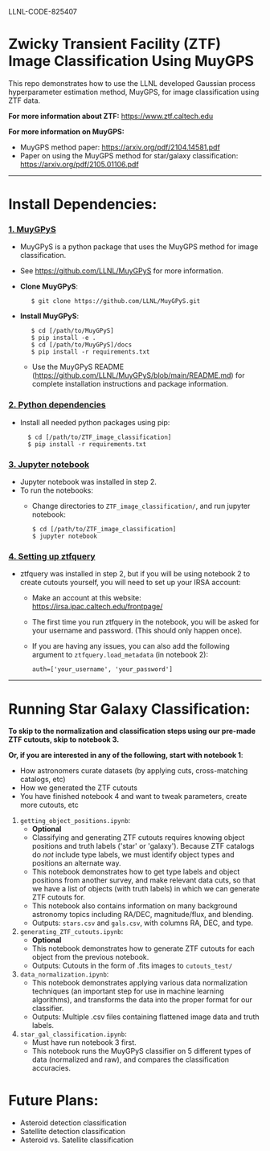 LLNL-CODE-825407

# Zwicky Transient Facility (ZTF) Image Classification Using MuyGPS

This repo demonstrates how to use the LLNL developed Gaussian process hyperparameter estimation method, MuyGPS, for image classification using ZTF data.

**For more information about ZTF:**
https://www.ztf.caltech.edu

**For more information on MuyGPS:**
- MuyGPS method paper: https://arxiv.org/pdf/2104.14581.pdf
- Paper on using the MuyGPS method for star/galaxy classification: https://arxiv.org/pdf/2105.01106.pdf

***

# Install Dependencies:

### <u>1. MuyGPyS</u>
- MuyGPyS is a python package that uses the MuyGPS method for image classification. 
- See https://github.com/LLNL/MuyGPyS for more information.
- **Clone MuyGPyS**:

         $ git clone https://github.com/LLNL/MuyGPyS.git

- **Install MuyGPyS**:

         $ cd [/path/to/MuyGPyS]
         $ pip install -e .
         $ cd [/path/to/MuyGPyS]/docs
         $ pip install -r requirements.txt

   - Use the MuyGPyS README (https://github.com/LLNL/MuyGPyS/blob/main/README.md) for complete installation instructions and package information.

### <u>2. Python dependencies</u>
- Install all needed python packages using pip:

        $ cd [/path/to/ZTF_image_classification]
        $ pip install -r requirements.txt


### <u>3. Jupyter notebook</u>
- Jupyter notebook was installed in step 2.
- To run the notebooks:
   - Change directories to `ZTF_image_classification/`, and run jupyter notebook:

         $ cd [/path/to/ZTF_image_classification]
         $ jupyter notebook

### <u>4. Setting up ztfquery</u>
- ztfquery was installed in step 2, but if you will be using notebook 2 to create cutouts yourself, you will need to set up your IRSA account:
   - Make an account at this website: https://irsa.ipac.caltech.edu/frontpage/
   - The first time you run ztfquery in the notebook, you will be asked for your username and password. (This should only happen once).
   - If you are having any issues, you can also add the following argument to `ztfquery.load_metadata` (in notebook 2):

         auth=['your_username', 'your_password']


***
# Running Star Galaxy Classification:

**To skip to the normalization and classification steps using our pre-made ZTF cutouts, skip to notebook 3.**

**Or, if you are interested in any of the following, start with notebook 1**:
   - How astronomers curate datasets (by applying cuts, cross-matching catalogs, etc)
   - How we generated the ZTF cutouts
   - You have finished notebook 4 and want to tweak parameters, create more cutouts, etc

1. `getting_object_positions.ipynb`:
   - **Optional**
   - Classifying and generating ZTF cutouts requires knowing object positions and truth labels ('star' or 'galaxy'). Because ZTF catalogs do *not* include type labels, we must identify object types and positions an alternate way.
   - This notebook demonstrates how to get type labels and object positions from another survey, and make relevant data cuts, so that we have a list of objects (with truth labels) in which we can generate ZTF cutouts for. 
   - This notebook also contains information on many background astronomy topics including RA/DEC, magnitude/flux, and blending.
   - Outputs: `stars.csv` and `gals.csv`, with columns RA, DEC, and type.
2. `generating_ZTF_cutouts.ipynb`:
   - **Optional**
   - This notebook demonstrates how to generate ZTF cutouts for each object from the previous notebook.
   - Outputs: Cutouts in the form of .fits images to `cutouts_test/`
3. `data_normalization.ipynb`:
   - This notebook demonstrates applying various data normalization techniques (an important step for use in machine learning algorithms), and transforms the data into the proper format for our classifier.
   - Outputs: Multiple .csv files containing flattened image data and truth labels. 
4. `star_gal_classification.ipynb`:
   - Must have run notebook 3 first.
   - This notebook runs the MuyGPyS classifier on 5 different types of data (normalized and raw), and compares the classification accuracies. 

# Future Plans:
- Asteroid detection classification
- Satellite detection classification
- Asteroid vs. Satellite classification






